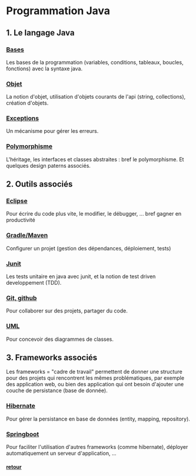 # Programmation Java


## 1. Le langage Java

### [Bases](langage/base/README.md)

Les bases de la programmation (variables, conditions, tableaux, boucles, fonctions) avec la syntaxe java.

### [Objet](langage/objet/README.md)

La notion d'objet, utilisation d'objets courants de l'api (string, collections), création d'objets.

### [Exceptions](langage/exceptions/README.md)

Un mécanisme pour gérer les erreurs.

###  [Polymorphisme](langage/polymorphisme/README.md)

L'héritage, les interfaces et classes abstraites : bref le polymorphisme. Et quelques design paterns associés.


## 2. Outils associés

### [Eclipse](tools/eclipse/README.md)

Pour écrire du code plus vite, le modifier, le débugger, ... bref gagner en productivité

### [Gradle/Maven](tools/gradle/README.md)

Configurer un projet (gestion des dépendances, déploiement, tests)

### [Junit](tools/junit/README.md)

Les tests unitaire en java avec junit, et la notion de test driven developpement (TDD).

### [Git, github](tools/git/README.md)

Pour collaborer sur des projets, partager du code.

### [UML](tools/uml/README.md)

Pour concevoir des diagrammes de classes.


## 3. Frameworks associés

Les frameworks = "cadre de travail" permettent de donner une structure pour des projets qui rencontrent les mêmes problématiques, par exemple des application web, ou bien des application qui ont besoin d'ajouter une couche de persistance (base de donnée).

### [Hibernate](frameworks/hibernate/README.md)

Pour gérer la persistance en base de données (entity, mapping, repository).

### [Springboot](frameworks/springboot/README.md)

Pour faciliter l'utilisation d'autres frameworks (comme hibernate), déployer automatiquement un serveur d'application, ...

#### [retour](../README.md)
